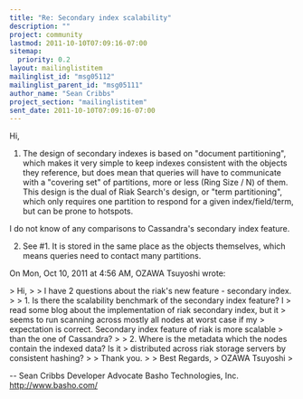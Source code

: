 ```yaml
---
title: "Re: Secondary index scalability"
description: ""
project: community
lastmod: 2011-10-10T07:09:16-07:00
sitemap:
  priority: 0.2
layout: mailinglistitem
mailinglist_id: "msg05112"
mailinglist_parent_id: "msg05111"
author_name: "Sean Cribbs"
project_section: "mailinglistitem"
sent_date: 2011-10-10T07:09:16-07:00
---
```



Hi,

1. The design of secondary indexes is based on "document partitioning",
which makes it very simple to keep indexes consistent with the objects they
reference, but does mean that queries will have to communicate with a
"covering set" of partitions, more or less (Ring Size / N) of them. This
design is the dual of Riak Search's design, or "term partitioning", which
only requires one partition to respond for a given index/field/term, but can
be prone to hotspots.

I do not know of any comparisons to Cassandra's secondary index feature.

2. See #1. It is stored in the same place as the objects themselves, which
means queries need to contact many partitions.

On Mon, Oct 10, 2011 at 4:56 AM, OZAWA Tsuyoshi wrote:

&gt; Hi,
&gt;
&gt; I have 2 questions about the riak's new feature - secondary index.
&gt;
&gt; 1. Is there the scalability benchmark of the secondary index feature? I
&gt; read some blog about the implementation of riak secondary index, but it
&gt; seems to run scanning across mostly all nodes at worst case if my
&gt; expectation is correct. Secondary index feature of riak is more scalable
&gt; than the one of Cassandra?
&gt;
&gt; 2. Where is the metadata which the nodes contain the indexed data? Is it
&gt; distributed across riak storage servers by consistent hashing?
&gt;
&gt; Thank you.
&gt;
&gt; Best Regards,
&gt; OZAWA Tsuyoshi
&gt;


-- 
Sean Cribbs 
Developer Advocate
Basho Technologies, Inc.
http://www.basho.com/
